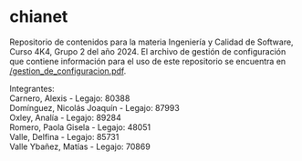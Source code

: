 # chianet
Repositorio de contenidos para la materia Ingeniería y Calidad de Software, Curso 4K4, Grupo 2 del año 2024. El archivo de gestión de configuración que contiene información para el uso de este repositorio se encuentra en [/gestion_de_configuracion.pdf](https://github.com/nicodominguezvlk/chianet/blob/main/gestion_de_configuracion.pdf).

Integrantes:  
    Carnero, Alexis  	       					- Legajo: 80388  
    Domínguez, Nicolás Joaquín 				    - Legajo: 87993  
    Oxley, Analía   							- Legajo: 89284  
    Romero, Paola Gisela   					    - Legajo: 48051  
    Valle, Delfina 							    - Legajo: 85731  
    Valle Ybañez, Matías   					    - Legajo: 70869  
